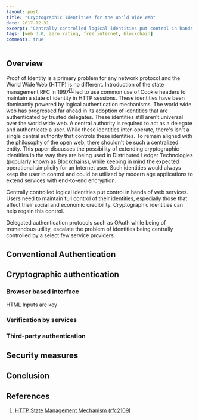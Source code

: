 ```yaml
---
layout: post
title: "Cryptographic Identities for the World Wide Web"
date: 2017-12-31
excerpt: "Centrally controlled logical identities put control in hands of web services. Users need to maintain full control of their identities, especially those that affect their social and economic credibility. Cryptographic identities can help regain this control."
tags: [web 3.0, zero rating, free internet, blockchain]
comments: true
---
```


## Overview
Proof of Identity is a primary problem for any network protocol and the World Wide Web (HTTP) is no different. Introduction of the state management RFC in 1997<sup><a href="https://tools.ietf.org/html/rfc2109" target="_blank">[1]</a></sup> led to use common use of Cookie headers to maintain a state of identity in HTTP sessions. These identities have been dominantly powered by logical authentication mechanisms. The world wide web has progressed far ahead in its adoption of identities that are authenticated by trusted delegates. These identities still aren't universal over the world wide web. A central authority is required to act as a delegate and authenticate a user. While these identities inter-operate, there's isn't a single central authority that controls these identities. To remain aligned with the philosophy of the open web, there shouldn't be such a centralized entity. This paper discusses the possibility of extending cryptographic identities in the way they are being used in Distributed Ledger Technologies (popularly known as Blockchains), while keeping in mind the expected operational simplicity for an Internet user. Such identities would always keep the user in control and could be utilized by modern age applications to extend services with end-to-end encryption.

 Centrally controlled logical identities put control in hands of web services. Users need to maintain full control of their identities, especially those that affect their social and economic credibility. Cryptographic identities can help regain this control.

Delegated authentication protocols such as OAuth while being of tremendous utility, escalate the problem of identities being centrally controlled by a select few service providers.

 ## Conventional Authentication

## Cryptographic authentication

### Browser based interface
HTML Inputs are key

### Verification by services

### Third-party authentication

## Security measures

## Conclusion

## References
1. [HTTP State Management Mechanism (rfc2109)](https://tools.ietf.org/html/rfc2109)